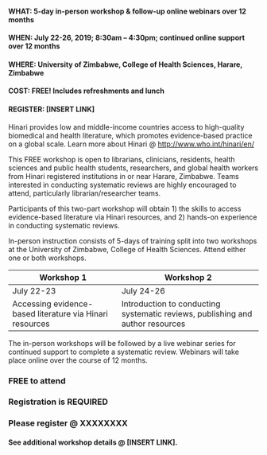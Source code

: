#### <strong>WHAT: 5-day in-person workshop & follow-up online webinars over 12 months</strong>
#### **WHEN:  July 22-26, 2019; 8:30am – 4:30pm; continued online support over 12 months**
#### **WHERE: University of Zimbabwe, College of Health Sciences, Harare, Zimbabwe**
#### **COST:  FREE! Includes refreshments and lunch**
#### **REGISTER:  [INSERT LINK]**
 
Hinari provides low and middle-income countries access to high-quality biomedical and health literature, which promotes evidence-based practice on a global scale.  Learn more about Hinari @ http://www.who.int/hinari/en/

This FREE workshop is open to librarians, clinicians, residents, health sciences and public health students, researchers, and global health workers from Hinari registered institutions in or near Harare, Zimbabwe.  Teams interested in conducting systematic reviews are highly encouraged to attend, particularly librarian/researcher teams.
 
Participants of this two-part workshop will obtain 1) the skills to access evidence-based literature via Hinari resources, and 2) hands-on experience in conducting systematic reviews.

In-person instruction consists of 5-days of training split into two workshops at the University of Zimbabwe, College of Health Sciences.  Attend either one or both workshops.

Workshop 1 | Workshop 2
-----------|-----------
July 22-23 | July 24-26
Accessing evidence-based literature via Hinari resources | Introduction to conducting systematic reviews, publishing and author resources


The in-person workshops will be followed by a live webinar series for continued support to complete a systematic review. Webinars will take place online over the course of 12 months. 
 
### FREE to attend
### Registration is REQUIRED 
### Please register @ XXXXXXXX
#### See additional workshop details @ [INSERT LINK].

